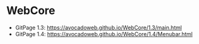 # WebCore
+ GitPage 1.3: https://avocadoweb.github.io/WebCore/1.3/main.html 
+ GitPage 1.4: https://avocadoweb.github.io/WebCore/1.4/Menubar.html
